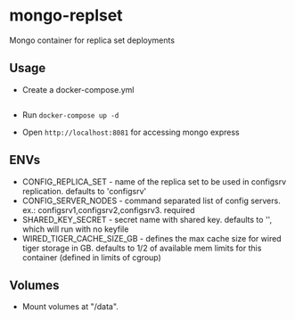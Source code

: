 # mongo-replset

Mongo container for replica set deployments

## Usage

* Create a docker-compose.yml

```yml

```

* Run `docker-compose up -d`

* Open `http://localhost:8081` for accessing mongo express


## ENVs

* CONFIG_REPLICA_SET - name of the replica set to be used in configsrv replication. defaults to 'configsrv'
* CONFIG_SERVER_NODES - command separated list of config servers. ex.: configsrv1,configsrv2,configsrv3. required
* SHARED_KEY_SECRET - secret name with shared key. defaults to '', which will run with no keyfile
* WIRED_TIGER_CACHE_SIZE_GB - defines the max cache size for wired tiger storage in GB. defaults to 1/2 of available mem limits for this container (defined in limits of cgroup)

## Volumes

* Mount volumes at "/data".
